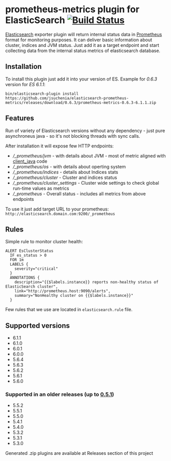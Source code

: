 # prometheus-metrics plugin for ElasticSearch [![Build Status](https://travis-ci.org/jsuchenia/elasticsearch-prometheus-metrics.svg?branch=master)](https://travis-ci.org/jsuchenia/elasticsearch-prometheus-metrics)

[Elasticsearch](https://www.elastic.co/products/elasticsearch) exporter plugin will return internal status data in [Prometheus](https://prometheus.io) format for monitoring purposes. It can deliver basic information about cluster, indices and JVM status. Just add it as a target endpoint and start collecting data from the internal status metrics of elasticsearch database.

## Installation
To install this plugin just add it into your version of ES. Example for *0.6.3* version for *ES 6.1.1*:
```
bin/elasticsearch-plugin install https://github.com/jsuchenia/elasticsearch-prometheus-metrics/releases/download/0.6.3/prometheus-metrics-0.6.3-6.1.1.zip
```

## Features
Run of variety of Elasticsearch versions without any dependency - just pure asynchroneus java - so it's not blocking threads with sync calls.

After installation it will expose few HTTP endpoints:
* */_prometheus/jvm* - with details about JVM - most of metric aligned with [client_java](https://github.com/prometheus/client_java) code
* */_prometheus/os* - with details about operting system
* */_prometheus/indices* - details about Indices stats
* */_prometheus/cluster* - Cluster and indices status
* */_prometheus/cluster_settings* - Cluster wide settings to check global run-time values as metrics
* */_prometheus* - Overall status - includes all metrics from above endpoints

To use it just add target URL to your prometheus: `http://elasticsearch.domain.com:9200/_prometheus`

## Rules
Simple rule to monitor cluster health:
```
ALERT EsClusterStatus
  IF es_status > 0
  FOR 1m
  LABELS {
    severity="critical"
  }
  ANNOTATIONS {
    description="{{$labels.instance}} reports non-healthy status of ElasticSearch cluster",
    link="http://prometheus.host:9090/alerts",
    summary="NonHealthy cluster on {{$labels.instance}}"
  }
```
Few rules that we use are located in `elasticsearch.rule` file.

## Supported versions
* 6.1.1
* 6.1.0
* 6.0.1
* 6.0.0
* 5.6.4
* 5.6.3
* 5.6.2
* 5.6.1
* 5.6.0

### Supported in an older releases (up to [0.5.1](https://github.com/jsuchenia/elasticsearch-prometheus-metrics/releases/tag/0.5.1))
* 5.5.2
* 5.5.1
* 5.5.0
* 5.4.1
* 5.4.0
* 5.3.2
* 5.3.1
* 5.3.0

Generated .zip plugins are available at Releases section of this project
